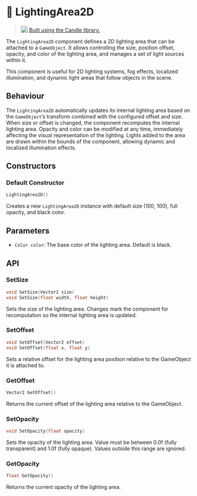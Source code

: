 # 🧩 LightingArea2D 

> <img src="https://raw.githubusercontent.com/MiguelMJ/Candle/master/doc/logo.svg" style="width: 19px; position: relative; top: 2px"> [Built using the Candle library.](https://github.com/MiguelMJ/Candle)


The ```LightingArea2D``` component defines a 2D lighting area that can be attached to a ```GameObject```. It allows controlling the size, position offset, opacity, and color of the lighting area, and manages a set of light sources within it.

This component is useful for 2D lighting systems, fog effects, localized illumination, and dynamic light areas that follow objects in the scene.

## Behaviour

The ```LightingArea2D``` automatically updates its internal lighting area based on the ```GameObject```’s transform combined with the configured offset and size. When size or offset is changed, the component recomputes the internal lighting area. Opacity and color can be modified at any time, immediately affecting the visual representation of the lighting. Lights added to the area are drawn within the bounds of the component, allowing dynamic and localized illumination effects.

## Constructors

### Default Constructor
```cpp
LightingArea2D()
```

Creates a new ```LightingArea2D``` instance with default size (100, 100), full opacity, and black color.

## Parameters

* ```Color color```: The base color of the lighting area. Default is black.

## API

### SetSize
```cpp
void SetSize(Vector2 size)
void SetSize(float width, float height)
```

Sets the size of the lighting area. Changes mark the component for recomputation so the internal lighting area is updated.

### SetOffset
```cpp
void SetOffset(Vector2 offset)
void SetOffset(float x, float y)
```

Sets a relative offset for the lighting area position relative to the GameObject it is attached to.

### GetOffset
```cpp
Vector2 GetOffset()
```

Returns the current offset of the lighting area relative to the GameObject.

### SetOpacity
```cpp
void SetOpacity(float opacity)
```

Sets the opacity of the lighting area. Value must be between 0.0f (fully transparent) and 1.0f (fully opaque). Values outside this range are ignored.

### GetOpacity
```cpp
float GetOpacity()
```

Returns the current opacity of the lighting area.

